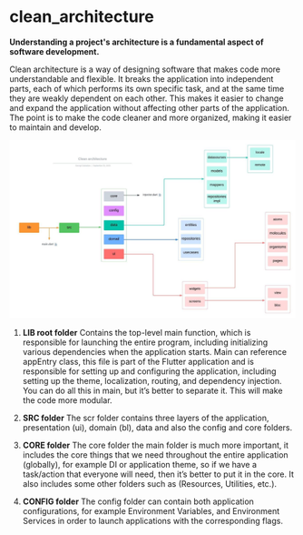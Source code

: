 # clean_architecture

**Understanding a project's architecture is a fundamental aspect of software development.**

Clean architecture is a way of designing software that makes code more understandable and flexible. It breaks the application into independent parts, each of which performs its own specific task, and at the same time they are weakly dependent on each other. This makes it easier to change and expand the application without affecting other parts of the application. The point is to make the code cleaner and more organized, making it easier to maintain and develop.

![Architecture diagram, if not displayed, look in the repository files!](https://github.com/k1mka/clean_architecture/blob/main/sheme.jpg)

1. **LIB root folder**
   Contains the top-level main function, which is responsible for launching the entire program, including initializing various dependencies when the 
   application starts. Main can reference appEntry class, this file is part of the Flutter application and is responsible for setting up and 
   configuring the application, including setting up the theme, localization, routing, and dependency injection. You can do all this in main, but 
   it’s better to separate it. This will make the code more modular.

2. **SRC folder** 
   The scr folder contains three layers of the application, presentation (ui), domain (bl), data and also the config and core folders.

3. **CORE folder** 
   The core folder the main folder is much more important, it includes the core things that we need throughout the entire application (globally), for 
   example DI or application theme, so if we have a task/action that everyone will need, then it’s better to put it in the core. It also includes 
   some other folders such as (Resources, Utilities, etc.).

4. **CONFIG folder** 
   The config folder can contain both application configurations, for example Environment Variables, and Environment Services in order
   to launch applications with the corresponding flags.
